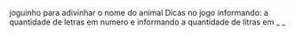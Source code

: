 joguinho para adivinhar o nome do animal
Dicas no jogo informando: a quantidade de letras em numero e informando a quantidade de litras em _ _ 
